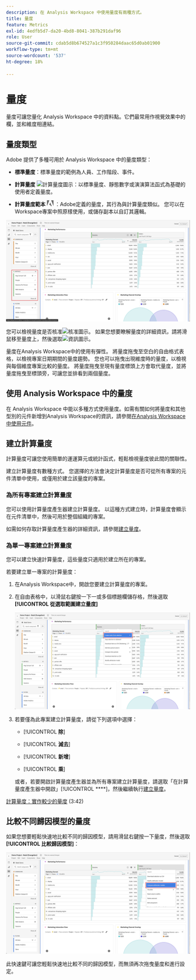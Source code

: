 ```yaml
---
description: 在 Analysis Workspace 中使用量度有兩種方式。
title: 量度
feature: Metrics
exl-id: 4edfb5d7-da20-4bd8-8041-387b291daf96
role: User
source-git-commit: cdab5d8b674527a1c3f950284daac65d0ab01900
workflow-type: tm+mt
source-wordcount: '537'
ht-degree: 18%

---
```


# 量度

量度可讓您量化 Analysis Workspace 中的資料點。它們最常用作視覺效果中的欄，並和維度相連結。

## 量度類型

Adobe 提供了多種可用於 Analysis Workspace 中的量度類型：

* **標準量度**：標準量度的範例為人員、工作階段、事件。

* **計算量度** ![計算量度圖示](https://spectrum.adobe.com/static/icons/workflow_18/Smock_Calculator_18_N.svg)：以標準量度、靜態數字或演演算法函式為基礎的使用者定義量度。

* **計算量度範本**  <img src="./assets/adobe-logo.svg" width="18"> ：Adobe定義的量度，其行為與計算量度類似。 您可以在Workspace專案中照原樣使用，或儲存副本以自訂其邏輯。


![Workspace面板在左窗格中反白標示量度。](assets/cja-metrics.png)

您可以檢視量度是否核准![核准圖示](https://spectrum.adobe.com/static/icons/ui_18/CheckmarkSize100.svg)。 如果您想要瞭解量度的詳細資訊，請將滑鼠移至量度上，然後選取![資訊圖示](https://spectrum.adobe.com/static/icons/workflow_18/Smock_InfoOutline_18_N.svg)。


量度在Analysis Workspace中的使用有彈性。 將量度拖曳至空白的自由格式表格，以檢視專案日期期間的量度趨勢。 您也可以拖曳出現維度時的量度，以檢視與每個維度專案比較的量度。 將量度拖曳至現有量度標頭上方會取代量度，並將量度拖曳至標頭旁，可讓您並排看到兩個量度。

## 使用 Analysis Workspace 中的量度

在 Analysis Workspace 中能以多種方式使用量度。如需有關如何將量度和其他型別的元件新增到Analysis Workspace的資訊，請參閱[在Analysis Workspace中使用元件](/help/components/use-components-in-workspace.md)。

## 建立計算量度

計算量度可讓您使用簡單的運運算元或統計函式，輕鬆檢視量度彼此間的關聯性。

建立計算量度有數種方式。 您選擇的方法會決定計算量度是否可從所有專案的元件清單中使用，或僅用於建立該量度的專案。

### 為所有專案建立計算量度

您可以使用計算量度產生器建立計算量度。 以這種方式建立時，計算量度會顯示在元件清單中，然後可用於整個組織的專案。

如需如何存取計算量度產生器的詳細資訊，請參閱[建立量度](/help/components/calc-metrics/cm-workflow/cm-build-metrics.md)。

### 為單一專案建立計算量度

您可以建立快速計算量度，這些量度只適用於建立所在的專案。

若要建立單一專案的計算量度：

1. 在Analysis Workspace中，開啟您要建立計算量度的專案。

1. 在自由表格中，以滑鼠右鍵按一下一或多個標題欄儲存格，然後選取&#x200B;**[!UICONTROL 從選取範圍建立量度]**

   ![Workspace面板反白顯示「從選取專案建立」](assets/create-metric-from-selection.png)

1. 若要僅為此專案建立計算量度，請從下列選項中選擇：

   * [!UICONTROL **除**]

   * [!UICONTROL **減去**]

   * [!UICONTROL **新增**]

   * [!UICONTROL **乘**]

   或者，若要開啟計算量度產生器並為所有專案建立計算量度，請選取「在計算量度產生器中開啟」[!UICONTROL ****]，然後繼續執行[建立量度](/help/components/calc-metrics/cm-workflow/cm-build-metrics.md)。

[計算量度：實作較少的量度](https://experienceleague.adobe.com/docs/analytics-learn/tutorials/components/calculated-metrics/calculated-metrics-implementationless-metrics.html?lang=zh-Hant) (3:42)

## 比較不同歸因模型的量度

如果您想要輕鬆快速地比較不同的歸因模型，請用滑鼠右鍵按一下量度，然後選取&#x200B;**[!UICONTROL 比較歸因模型]**：

![Workspace面板醒目提示比較歸因模型](assets/compare-attribution.png)

此快速鍵可讓您輕鬆快速地比較不同的歸因模型，而無須再次拖曳量度和進行設定。
